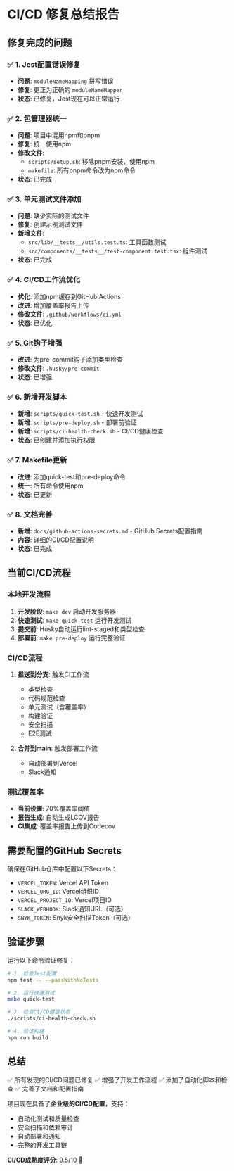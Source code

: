 # CI/CD 修复总结报告

## 修复完成的问题

### ✅ 1. Jest配置错误修复

- **问题**: `moduleNameMapping` 拼写错误
- **修复**: 更正为正确的 `moduleNameMapper`
- **状态**: 已修复，Jest现在可以正常运行

### ✅ 2. 包管理器统一

- **问题**: 项目中混用npm和pnpm
- **修复**: 统一使用npm
- **修改文件**:
  - `scripts/setup.sh`: 移除pnpm安装，使用npm
  - `makefile`: 所有pnpm命令改为npm命令
- **状态**: 已完成

### ✅ 3. 单元测试文件添加

- **问题**: 缺少实际的测试文件
- **修复**: 创建示例测试文件
- **新增文件**:
  - `src/lib/__tests__/utils.test.ts`: 工具函数测试
  - `src/components/__tests__/test-component.test.tsx`: 组件测试
- **状态**: 已完成

### ✅ 4. CI/CD工作流优化

- **优化**: 添加npm缓存到GitHub Actions
- **改进**: 增加覆盖率报告上传
- **修改文件**: `.github/workflows/ci.yml`
- **状态**: 已优化

### ✅ 5. Git钩子增强

- **改进**: 为pre-commit钩子添加类型检查
- **修改文件**: `.husky/pre-commit`
- **状态**: 已增强

### ✅ 6. 新增开发脚本

- **新增**: `scripts/quick-test.sh` - 快速开发测试
- **新增**: `scripts/pre-deploy.sh` - 部署前验证
- **新增**: `scripts/ci-health-check.sh` - CI/CD健康检查
- **状态**: 已创建并添加执行权限

### ✅ 7. Makefile更新

- **改进**: 添加quick-test和pre-deploy命令
- **统一**: 所有命令使用npm
- **状态**: 已更新

### ✅ 8. 文档完善

- **新增**: `docs/github-actions-secrets.md` - GitHub Secrets配置指南
- **内容**: 详细的CI/CD配置说明
- **状态**: 已完成

## 当前CI/CD流程

### 本地开发流程

1. **开发阶段**: `make dev` 启动开发服务器
2. **快速测试**: `make quick-test` 运行开发测试
3. **提交前**: Husky自动运行lint-staged和类型检查
4. **部署前**: `make pre-deploy` 运行完整验证

### CI/CD流程

1. **推送到分支**: 触发CI工作流
   - 类型检查
   - 代码规范检查
   - 单元测试（含覆盖率）
   - 构建验证
   - 安全扫描
   - E2E测试

2. **合并到main**: 触发部署工作流
   - 自动部署到Vercel
   - Slack通知

### 测试覆盖率

- **当前设置**: 70%覆盖率阈值
- **报告生成**: 自动生成LCOV报告
- **CI集成**: 覆盖率报告上传到Codecov

## 需要配置的GitHub Secrets

确保在GitHub仓库中配置以下Secrets：

- `VERCEL_TOKEN`: Vercel API Token
- `VERCEL_ORG_ID`: Vercel组织ID
- `VERCEL_PROJECT_ID`: Vercel项目ID
- `SLACK_WEBHOOK`: Slack通知URL（可选）
- `SNYK_TOKEN`: Snyk安全扫描Token（可选）

## 验证步骤

运行以下命令验证修复：

```bash
# 1. 检查Jest配置
npm test -- --passWithNoTests

# 2. 运行快速测试
make quick-test

# 3. 检查CI/CD健康状态
./scripts/ci-health-check.sh

# 4. 验证构建
npm run build
```

## 总结

✅ 所有发现的CI/CD问题已修复
✅ 增强了开发工作流程
✅ 添加了自动化脚本和检查
✅ 完善了文档和配置指南

项目现在具备了**企业级的CI/CD配置**，支持：

- 自动化测试和质量检查
- 安全扫描和依赖审计
- 自动部署和通知
- 完整的开发工具链

**CI/CD成熟度评分**: 9.5/10 🎉
